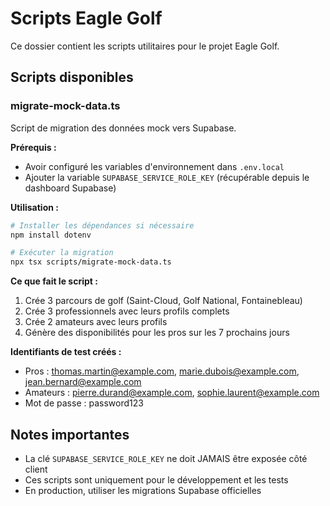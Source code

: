 # Scripts Eagle Golf

Ce dossier contient les scripts utilitaires pour le projet Eagle Golf.

## Scripts disponibles

### migrate-mock-data.ts

Script de migration des données mock vers Supabase.

**Prérequis :**

- Avoir configuré les variables d'environnement dans `.env.local`
- Ajouter la variable `SUPABASE_SERVICE_ROLE_KEY` (récupérable depuis le dashboard Supabase)

**Utilisation :**

```bash
# Installer les dépendances si nécessaire
npm install dotenv

# Exécuter la migration
npx tsx scripts/migrate-mock-data.ts
```

**Ce que fait le script :**

1. Crée 3 parcours de golf (Saint-Cloud, Golf National, Fontainebleau)
2. Crée 3 professionnels avec leurs profils complets
3. Crée 2 amateurs avec leurs profils
4. Génère des disponibilités pour les pros sur les 7 prochains jours

**Identifiants de test créés :**

- Pros : thomas.martin@example.com, marie.dubois@example.com, jean.bernard@example.com
- Amateurs : pierre.durand@example.com, sophie.laurent@example.com
- Mot de passe : password123

## Notes importantes

- La clé `SUPABASE_SERVICE_ROLE_KEY` ne doit JAMAIS être exposée côté client
- Ces scripts sont uniquement pour le développement et les tests
- En production, utiliser les migrations Supabase officielles
